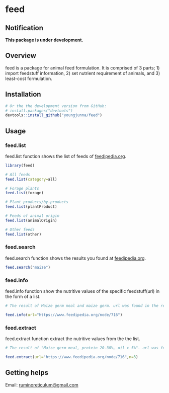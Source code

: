 # feed
## Notification
**This package is under development.**

## Overview

feed is a package for animal feed formulation. It is comprised of 3 parts; 1) import feedstuff information, 2) set nutrient requirement of animals, and 3) least-cost formulation.  

## Installation  

``` r
# Or the the development version from GitHub:
# install.packages("devtools")
devtools::install_github("youngjunna/feed")
```

## Usage
### feed.list
feed.list function shows the list of feeds of [feedipedia.org](https://www.feedipedia.org/).

``` r
library(feed)

# All feeds
feed.list(category=all)

# Forage plants
feed.list(forage)

# Plant products/by-products
feed.list(plantProduct)

# Feeds of animal origin
feed.list(animalOrigin)

# Other feeds
feed.list(other)
```

### feed.search
feed.search function shows the results you found at [feedipedia.org](https://www.feedipedia.org/).     

``` r
feed.search("maize")
```

### feed.info
feed.info function show the nutritive values of the specific feedstuff(url) in the form of a list.

``` r
# The result of Maize germ meal and maize germ. url was found in the results of feed.search() function

feed.info(url="https://www.feedipedia.org/node/716")
```

### feed.extract
feed.extract function extract the nutritive values from the the list.

``` r
# The result of "Maize germ meal, protein 20-30%, oil > 5%". url was found in the results of feed.search() function and n was found in feed.list() function (e.g. [[3]])

feed.extract(url="https://www.feedipedia.org/node/716",n=3)
```

## Getting helps
Email: ruminoreticulum@gmail.com
